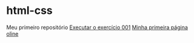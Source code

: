 # html-css
 Meu primeiro repositório
<a href="https://maiermariane.github.io/html-css/exercicios/ex001/index.html"> Executar o exercício 001</a>
<a href="https://maiermariane.github.io/html-css/desafios/desafio010/index.html"> Minha primeira página oline</a>